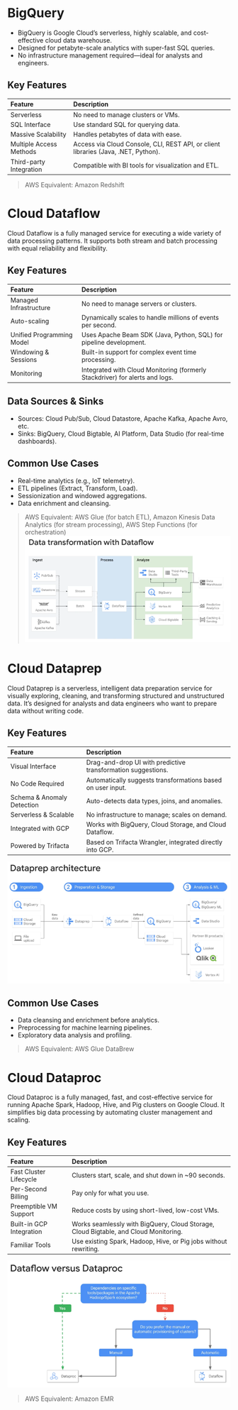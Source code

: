 # BigQuery
- BigQuery is Google Cloud’s serverless, highly scalable, and cost-effective cloud data warehouse.
- Designed for petabyte-scale analytics with super-fast SQL queries.
- No infrastructure management required—ideal for analysts and engineers.

## Key Features
| **Feature** | **Description** |
| :------ | :------ |
| Serverless | No need to manage clusters or VMs. |
| SQL Interface | Use standard SQL for querying data. |
| Massive Scalability | Handles petabytes of data with ease. |
| Multiple Access Methods | Access via Cloud Console, CLI, REST API, or client libraries (Java, .NET, Python). |
| Third-party Integration | Compatible with BI tools for visualization and ETL. |

> AWS Equivalent: Amazon Redshift

# Cloud Dataflow
Cloud Dataflow is a fully managed service for executing a wide variety of data processing patterns. It supports both stream and batch processing with equal reliability and flexibility.

## Key Features
| **Feature** | **Description** |
| :------ | :------ |
| Managed Infrastructure | No need to manage servers or clusters. |
| Auto-scaling | Dynamically scales to handle millions of events per second. |
| Unified Programming Model | Uses Apache Beam SDK (Java, Python, SQL) for pipeline development. |
| Windowing & Sessions | Built-in support for complex event time processing. | 
| Monitoring | Integrated with Cloud Monitoring (formerly Stackdriver) for alerts and logs. |

## Data Sources & Sinks
- Sources: Cloud Pub/Sub, Cloud Datastore, Apache Kafka, Apache Avro, etc.
- Sinks: BigQuery, Cloud Bigtable, AI Platform, Data Studio (for real-time dashboards).

## Common Use Cases
- Real-time analytics (e.g., IoT telemetry).
- ETL pipelines (Extract, Transform, Load).
- Sessionization and windowed aggregations.
- Data enrichment and cleansing.

> AWS Equivalent: AWS Glue (for batch ETL), Amazon Kinesis Data Analytics (for stream processing), AWS Step Functions (for orchestration)
![gcp-dataflow](/images/gcp/gcp-dataflow.png)

# Cloud Dataprep
Cloud Dataprep is a serverless, intelligent data preparation service for visually exploring, cleaning, and transforming structured and unstructured data. It’s designed for analysts and data engineers who want to prepare data without writing code.

## Key Features
| **Feature** | **Description** |
| :------ | :------ |
| Visual Interface | Drag-and-drop UI with predictive transformation suggestions. |
| No Code Required | Automatically suggests transformations based on user input. |
| Schema & Anomaly Detection | Auto-detects data types, joins, and anomalies. |
| Serverless & Scalable | No infrastructure to manage; scales on demand. |
| Integrated with GCP | Works with BigQuery, Cloud Storage, and Cloud Dataflow. |
| Powered by Trifacta | Based on Trifacta Wrangler, integrated directly into GCP. |

![gcp-dataprep](/images/gcp/gcp-dataprep.png)

## Common Use Cases
- Data cleansing and enrichment before analytics.
- Preprocessing for machine learning pipelines.
- Exploratory data analysis and profiling.

> AWS Equivalent: AWS Glue DataBrew

# Cloud Dataproc
Cloud Dataproc is a fully managed, fast, and cost-effective service for running Apache Spark, Hadoop, Hive, and Pig clusters on Google Cloud. It simplifies big data processing by automating cluster management and scaling.

## Key Features
| **Feature** | **Description** |
| :------ | :------ |
| Fast Cluster Lifecycle | Clusters start, scale, and shut down in ~90 seconds. |
| Per-Second Billing | Pay only for what you use. |
| Preemptible VM Support | Reduce costs by using short-lived, low-cost VMs. |
| Built-in GCP Integration | Works seamlessly with BigQuery, Cloud Storage, Cloud Bigtable, and Cloud Monitoring. |
| Familiar Tools | Use existing Spark, Hadoop, Hive, or Pig jobs without rewriting. |

![gcp-dataflow-vs-dataproc](/images/gcp/dataflow-vs-dataproc.png)

> AWS Equivalent: Amazon EMR